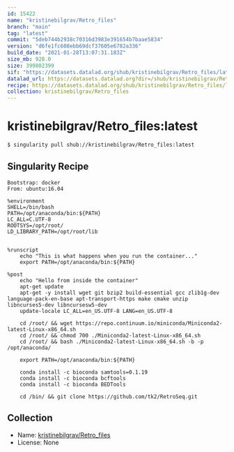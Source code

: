 ```yaml
---
id: 15422
name: "kristinebilgrav/Retro_files"
branch: "main"
tag: "latest"
commit: "5deb744b2938c70316d3983e391654b7baae5834"
version: "d6fe1fc608ebb69dcf37605e6782a336"
build_date: "2021-01-28T13:07:31.183Z"
size_mb: 928.0
size: 399802399
sif: "https://datasets.datalad.org/shub/kristinebilgrav/Retro_files/latest/2021-01-28-5deb744b-d6fe1fc6/d6fe1fc608ebb69dcf37605e6782a336.sif"
datalad_url: https://datasets.datalad.org?dir=/shub/kristinebilgrav/Retro_files/latest/2021-01-28-5deb744b-d6fe1fc6/
recipe: https://datasets.datalad.org/shub/kristinebilgrav/Retro_files/latest/2021-01-28-5deb744b-d6fe1fc6/Singularity
collection: kristinebilgrav/Retro_files
---
```


# kristinebilgrav/Retro_files:latest

```bash
$ singularity pull shub://kristinebilgrav/Retro_files:latest
```

## Singularity Recipe

```singularity
Bootstrap: docker
From: ubuntu:16.04

%environment
SHELL=/bin/bash
PATH=/opt/anaconda/bin:${PATH}
LC_ALL=C.UTF-8
ROOTSYS=/opt/root/
LD_LIBRARY_PATH=/opt/root/lib


%runscript
    echo "This is what happens when you run the container..."
    export PATH=/opt/anaconda/bin:${PATH}

%post
    echo "Hello from inside the container"
    apt-get update
    apt-get -y install wget git bzip2 build-essential gcc zlib1g-dev language-pack-en-base apt-transport-https make cmake unzip libncurses5-dev libncursesw5-dev
    update-locale LC_ALL=en_US.UTF-8 LANG=en_US.UTF-8

    cd /root/ && wget https://repo.continuum.io/miniconda/Miniconda2-latest-Linux-x86_64.sh
    cd /root/ && chmod 700 ./Miniconda2-latest-Linux-x86_64.sh
    cd /root/ && bash ./Miniconda2-latest-Linux-x86_64.sh -b -p /opt/anaconda/   
    
    export PATH=/opt/anaconda/bin:${PATH} 
    
    conda install -c bioconda samtools=0.1.19
    conda install -c bioconda bcftools
    conda install -c bioconda BEDTools
    
    cd /bin/ && git clone https://github.com/tk2/RetroSeq.git
```

## Collection

 - Name: [kristinebilgrav/Retro_files](https://github.com/kristinebilgrav/Retro_files)
 - License: None

